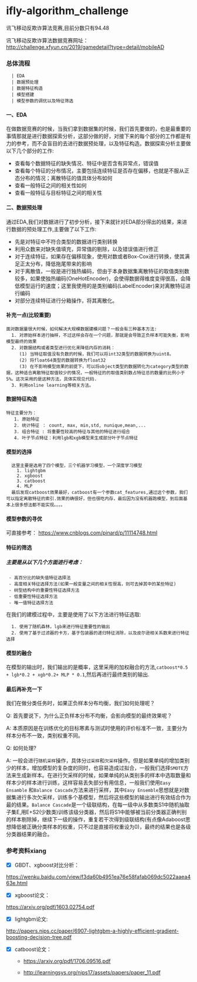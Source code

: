 # ifly-algorithm_challenge
讯飞移动反欺诈算法竞赛,目前分数只有94.48

讯飞移动反欺诈算法数据竞赛网址： http://challenge.xfyun.cn/2019/gamedetail?type=detail/mobileAD

### 总体流程
```
  | EDA
  | 数据预处理
  | 数据特征构造
  | 模型搭建
  | 模型参数的调优以及特征筛选
```
#### 一、EDA

 在做数据竞赛的时候，当我们拿到数据集的时候，我们首先要做的，也是最重要的事情那就是进行数据探索分析，这部分做的好，对接下来的每个部分的工作都是有力的参考，而不会盲目的去进行数据预处理，以及特征构造。数据探索分析主要做以下几个部分的工作:
   - 查看每个数据特征的缺失情况、特征中是否含有异常点，错误值
   - 查看每个特征的分布情况，主要包括连续特征是否存在偏移，也就是不服从正态分布的情况；离散特征的值具体分布如何
   - 查看一般特征之间的相关性如何
   - 查看一般特征与目标特征之间的相关性


#### 二、数据预处理

通过EDA,我们对数据进行了初步分析，接下来就针对EDA部分得出的结果，来进行数据的预处理工作,主要做了以下工作:
  
  - 先是对特征中不符合类型的数据进行类别转换
  - 利用众数来对缺失值填充，异常值的剔除，以及错误值进行修正
  - 对于连续特征，如果存在偏移现象，使用对数或者Box-Cox进行转换，使其满足正太分布，降低拖尾带来的影响
  - 对于离散值，一般是进行独热编码，但由于本身数据集离散特征的取值类别数较多，如果使独热编码(OneHotEncoder)，会使得数据得维度变得很高，会降低模型运行的速度；这里我使用的是类别编码(LabelEncoder)来对离散特征进行编码
  - 对部分连续特征进行分箱操作，将其离散化。

#### 补充一点(比较重要)
```
面对数据量很大时候，如何解决大规模数据建模问题？一般会有三种基本方法:
  1. 对原始样本进行抽样，不过这样会存在一个问题，那就是会导致正负样本可能失衡，影响模型最终的效果
  2. 对数据结构或者类型进行优化来降低内存的消耗：
     (1) 当特征取值没有负数的时候，我们可以将int32类型的数据转换为uint8。
     (2) 将float64类型的数据转换为float32
     (3) 在不影响模型效果的前提下，可以将object类型的数据转化为category类型的数据，这种适合离散特征取值较少的情况，一般特征的的取值类别数占特征总的数量的比例小于5%。这次采用的是这种方法，具体实现见代码.
  3. 利用online learning等相关方法。
```
#### 数据特征构造

```
特征主要分为：
   1. 原始特征  
   2. 统计特征 ： count, max, min,std, nunique,mean,...
   3. 组合特征 : 将重要性较高的特征与其他的特征进行组合
   4. 叶子节点特征：利用lgb和xgb模型来生成部分叶子节点特征
```

#### 模型的选择
```
  这里主要是选用了四个模型，三个机器学习模型，一个深度学习模型
    1. lightgbm
    2. xgboost
    3. catboost
    4. MLP 
  最后发现catboost效果最好，catboost有一个参数cat_features,通过这个参数，我们可以指定离散特征的索引.效果的确很好，但也很吃内存，最后因为没有机器跑模型，到后面基本上很多想法都不能实现。。。。
```
#### 模型参数的寻优
可直接参考：  https://www.cnblogs.com/pinard/p/11114748.html

#### 特征的筛选
##### 主要是从以下几个方面进行考虑：
     - 高百分比的缺失值特征选择法
     - 高度相关特征选择方法(如果一般变量之间的相关性很高，则可去掉其中的某些特征)
     - 树型结构中的重要性特征选择方法
     - 低重要性特征选择方法
     - 唯一值特征选择方法

在我们的建模过程中，主要是使用了以下方法进行特征选取:
```
  1. 使用了随机森林，lgb来进行特征重要性的输出
  2. 使用了基于过滤器的卡方，基于包装器的递归特征消除，以及皮尔逊相关系数来进行特征选择
```


#### 模型的融合

在模型的输出时，我们输出的是概率，这里采用的加权融合的方法,```catboost*0.5 + lgb*0.2 + xgb*0.2+ MLP * 0.1```,然后再进行最终类别的输出.

#### 最后再补充一下

我们在做分类任务时，如果正负样本分布均衡，我们如何处理呢？

Q: 首先要说下，为什么正负样本分布不均衡，会影向模型的最终效果呢？

A: 本质原因是在训练优化的目标寒素与测试时使用的评价标准不一致，主要分为样本分布不一致，类别权重不同。

Q: 如何处理?

A: 一般会进行```随机采样```操作，具体分```过采样```和```欠采样```操作。但是如果单纯的增加类别少的样本，增加模型的复杂度的同时，也容易造成过拟合，一般我们选择```SMOTE```方法来生成新样本。在进行欠采样的时候，如果单纯的从类别多的样本中选取数量和样本少的样本进行训练，这样容易丢失部分有用信息，一般我们使用```Easy Ensamble``` 和```Balance Cascade```方法来进行采样，其中```Easy Ensemble```思想就是对数据集进行多次欠采样，训练多个基模型，然后将这些模型的输出进行有效结合作为最的结果。```Balance Cascade```是一个级联结构，在每一级中从多数类S1中随机抽取子集E,用E+S2(少数类)训练该级分类器，然后将S1中能够被当前分类器正确判别的样本剔除掉，继续下一级的操作，重复若干次得到级联结构(有点像Adaboost思想降低被正确分类样本的权重，只不过是直接将权重设为0)，最终的结果也是各级分类器结果的融合。

### 参考资料xiang

- [x] GBDT、xgboost对比分析：

https://wenku.baidu.com/view/f3da60b4951ea76e58fafab069dc5022aaea463e.html

- [x] xgboost论文：

https://arxiv.org/pdf/1603.02754.pdf

- [x] lightgbm论文:

http://papers.nips.cc/paper/6907-lightgbm-a-highly-efficient-gradient-boosting-decision-tree.pdf

- [x] catboost论文：

  - https://arxiv.org/pdf/1706.09516.pdf

  - http://learningsys.org/nips17/assets/papers/paper_11.pdf

